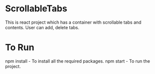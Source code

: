 # ScrollableTabs

This is react project which has a container with scrollable tabs and contents.
User can add, delete tabs.

# To Run

npm install - To install all the required packages.
npm start - To run the project.
